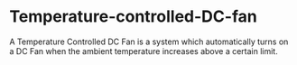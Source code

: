 # Temperature-controlled-DC-fan
A Temperature Controlled DC Fan is a system which automatically turns on a DC Fan when the ambient temperature increases above a certain limit.
